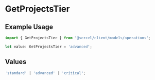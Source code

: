 # GetProjectsTier

## Example Usage

```typescript
import { GetProjectsTier } from '@vercel/client/models/operations';

let value: GetProjectsTier = 'advanced';
```

## Values

```typescript
'standard' | 'advanced' | 'critical';
```

